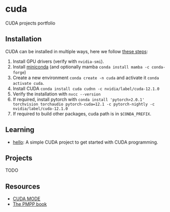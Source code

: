 # cuda

CUDA projects portfolio

## Installation

CUDA can be installed in multiple ways, here we follow [these steps](https://twitter.com/jeremyphoward/status/1697435241152127369):

1. Install GPU drivers (verify with `nvidia-smi`).
2. Install [miniconda](https://docs.anaconda.com/free/miniconda/miniconda-install/) (and optionally mamba `conda install mamba -c conda-forge`)
3. Create a new environment `conda create -n cuda` and activate it `conda activate cuda`.
4. Install CUDA `conda install cuda cudnn -c nvidia/label/cuda-12.1.0`
5. Verify the installation with `nvcc --version`
6. If required, install pytorch with `conda install 'pytorch>2.0.1' torchvision torchaudio pytorch-cuda=12.1 -c pytorch-nightly -c nvidia/label/cuda-12.1.0`
7. If required to build other packages, cuda path is in `$CONDA_PREFIX`.

## Learning

- [hello](hello.cu): A simple CUDA project to get started with CUDA programming.

## Projects

TODO

## Resources 

- [CUDA MODE](https://github.com/cuda-mode/lectures)
- [The PMPP book](https://www.amazon.com/dp/0323912311?ref_=cm_sw_r_cp_ud_dp_YVNSMFJMGQ9N457Z8Q6D)